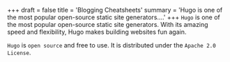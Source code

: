 +++
draft = false
title = 'Blogging Cheatsheets'
summary = 'Hugo is one of the most popular open-source static site generators....'
+++
`Hugo` is one of the most popular open-source static site generators. With its amazing speed and flexibility, Hugo makes building websites fun again.

`Hugo` is `open source` and free to use. It is distributed under the `Apache 2.0 License`.